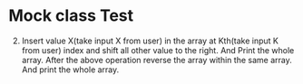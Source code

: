 # Mock class Test
2. Insert value X(take input X from user) in the array at Kth(take input K from user)
   index and shift all other value to the right. And Print the whole array. After the
   above operation reverse the array within the same array. And print the whole array.
